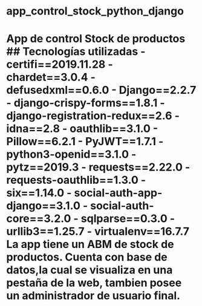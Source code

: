 # app_control_stock_python_django
# App de control Stock de productos  ## Tecnologías utilizadas  - certifi==2019.11.28 - chardet==3.0.4 - defusedxml==0.6.0 - Django==2.2.7 - django-crispy-forms==1.8.1 - django-registration-redux==2.6 - idna==2.8 - oauthlib==3.1.0 - Pillow==6.2.1 - PyJWT==1.7.1 - python3-openid==3.1.0 - pytz==2019.3 - requests==2.22.0 - requests-oauthlib==1.3.0 - six==1.14.0 - social-auth-app-django==3.1.0 - social-auth-core==3.2.0 - sqlparse==0.3.0 - urllib3==1.25.7 - virtualenv==16.7.7   La app tiene un ABM de stock de productos. Cuenta con base de datos,la cual se visualiza en una pestaña de la web, tambien posee un administrador de usuario final.
